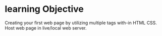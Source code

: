 # learning Objective
Creating  your first web page by utilizing multiple tags with-in HTML CSS. Host web page in live/local web server.
